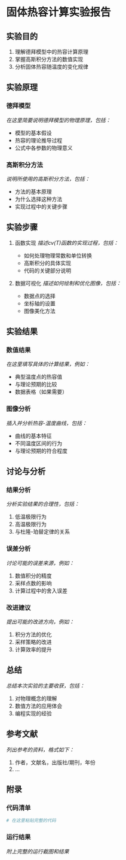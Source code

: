 # 固体热容计算实验报告

## 实验目的

1. 理解德拜模型中的热容计算原理
2. 掌握高斯积分方法的数值实现
3. 分析固体热容随温度的变化规律

## 实验原理

### 德拜模型

_在这里简要说明德拜模型的物理原理，包括：_
- 模型的基本假设
- 热容的理论推导过程
- 公式中各参数的物理意义

### 高斯积分方法

_说明所使用的高斯积分方法，包括：_
- 方法的基本原理
- 为什么选择这种方法
- 实现过程中的关键步骤

## 实验步骤

1. 函数实现
   _描述cv(T)函数的实现过程，包括：_
   - 如何处理物理常数和单位转换
   - 高斯积分的具体实现
   - 代码的关键部分说明

2. 数据可视化
   _描述如何绘制和优化图像，包括：_
   - 数据点的选择
   - 坐标轴的设置
   - 图像美化方法

## 实验结果

### 数值结果

_在这里填写具体的计算结果，例如：_
- 典型温度点的热容值
- 与理论预期的比较
- 数据表格（如果需要）

### 图像分析

_插入并分析热容-温度曲线，包括：_
- 曲线的基本特征
- 不同温度区间的行为
- 与理论预期的符合程度

## 讨论与分析

### 结果分析

_分析实验结果的合理性，包括：_
1. 低温极限行为
2. 高温极限行为
3. 与杜隆-珀替定律的关系

### 误差分析

_讨论可能的误差来源，例如：_
1. 数值积分的精度
2. 采样点数的影响
3. 计算过程中的舍入误差

### 改进建议

_提出可能的改进方向，例如：_
1. 积分方法的优化
2. 采样策略的改进
3. 计算效率的提升

## 总结

_总结本次实验的主要收获，包括：_
1. 对物理概念的理解
2. 数值方法的应用体会
3. 编程实现的经验

## 参考文献

_列出参考的资料，格式如下：_
1. 作者，文献名，出版社/期刊，年份
2. ...

## 附录

### 代码清单

```python
# 在这里粘贴完整的代码
```

### 运行结果

_附上完整的运行截图和结果_